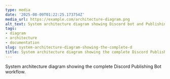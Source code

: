 ```yaml
---
type: media
date: '2025-08-09T01:22:25.173754Z'
media_url: https://example.com/architecture-diagram.png
alt_text: System architecture diagram showing Discord bot and Publishing API
tags:
- diagram
- architecture
- documentation
slug: system-architecture-diagram-showing-the-complete-d
title: System architecture diagram showing the complete Discord Publishing Bot workflow
---
```


System architecture diagram showing the complete Discord Publishing Bot workflow.